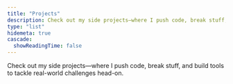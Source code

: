 ```yaml
---
title: "Projects"
description: Check out my side projects—where I push code, break stuff, and build tools to tackle real-world challenges head-on.
type: "list"
hidemeta: true
cascade:
  showReadingTime: false
--- 
```

Check out my side projects—where I push code, break stuff, and build tools to tackle real-world challenges head-on.